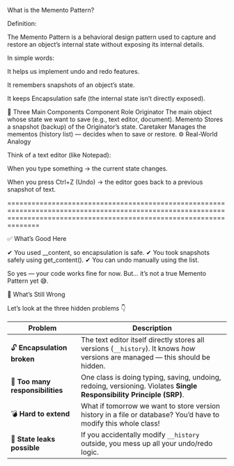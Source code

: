 What is the Memento Pattern?

Definition:

The Memento Pattern is a behavioral design pattern used to capture and restore an object’s internal state without exposing its internal details.

In simple words:

It helps us implement undo and redo features.

It remembers snapshots of an object’s state.

It keeps Encapsulation safe (the internal state isn’t directly exposed).

🧱 Three Main Components
Component	Role
Originator	The main object whose state we want to save (e.g., text editor, document).
Memento	Stores a snapshot (backup) of the Originator’s state.
Caretaker	Manages the mementos (history list) — decides when to save or restore.
⚙️ Real-World Analogy

Think of a text editor (like Notepad):

When you type something → the current state changes.

When you press Ctrl+Z (Undo) → the editor goes back to a previous snapshot of text.



==========================================================================================================================================================================


✅ What’s Good Here

✔ You used __content, so encapsulation is safe.
✔ You took snapshots safely using get_content().
✔ You can undo manually using the list.

So yes — your code works fine for now.
But… it’s not a true Memento Pattern yet 😅.

🚫 What’s Still Wrong

Let’s look at the three hidden problems 👇

| Problem                          | Description                                                                                                                     |
| -------------------------------- | ------------------------------------------------------------------------------------------------------------------------------- |
| 🔓 **Encapsulation broken**      | The text editor itself directly stores all versions (`__history`). It knows *how* versions are managed — this should be hidden. |
| 🧠 **Too many responsibilities** | One class is doing typing, saving, undoing, redoing, versioning. Violates **Single Responsibility Principle (SRP)**.            |
| 💣 **Hard to extend**            | What if tomorrow we want to store version history in a file or database? You’d have to modify this whole class!                 |
| 🧱 **State leaks possible**      | If you accidentally modify `__history` outside, you mess up all your undo/redo logic.                                           |
